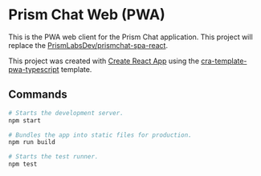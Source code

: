 # Prism Chat Web (PWA)

This is the PWA web client for the Prism Chat application. This project will replace the [PrismLabsDev/prismchat-spa-react](https://github.com/PrismLabsDev/prismchat-spa-react).

This project was created with [Create React App](https://github.com/facebook/create-react-app) using the [cra-template-pwa-typescript](https://create-react-app.dev/docs/making-a-progressive-web-app/) template.

## Commands

``` bash
# Starts the development server.
npm start

# Bundles the app into static files for production.
npm run build

# Starts the test runner.
npm test
```
